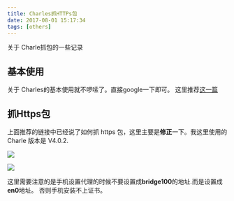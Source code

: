 ```yaml
---
title: Charles抓HTTPs包
date: 2017-08-01 15:17:34
tags: [others]
---
```

关于 Charle抓包的一些记录<!--more-->

## 基本使用
关于 Charles的基本使用就不啰嗦了。直接google一下即可。
这里推荐[这一篇](http://blog.devtang.com/2015/11/14/charles-introduction/)

## 抓Https包
上面推荐的链接中已经说了如何抓 https 包，这里主要是**修正**一下。我这里使用的 Charle 版本是
V4.0.2.

![](https://ws1.sinaimg.cn/large/006tNc79gy1fqjamzynp3j317a08yjsh.jpg)


![](https://ws1.sinaimg.cn/large/006tNc79gy1fqjan0eynrj30qw0g80u3.jpg)

这里需要注意的是手机设置代理的时候不要设置成**bridge100**的地址.而是设置成**en0**地址。
否则手机安装不上证书。
